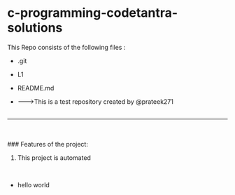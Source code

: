 # c-programming-codetantra-solutions
This Repo consists of the following files :
- .git
- L1
- README.md




- --->This is a test repository created by @prateek271
<br><br>
---
<br><br>###	Features of the project:
<br>
1. This project is automated
<br>


- hello world